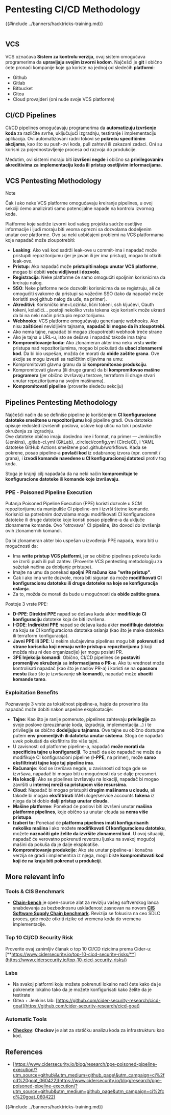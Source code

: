 # Pentesting CI/CD Methodology

{{#include ../banners/hacktricks-training.md}}

<figure><img src="../images/CLOUD-logo-letters.svg" alt=""><figcaption></figcaption></figure>

## VCS

VCS označava **Sistem za kontrolu verzija**, ovaj sistem omogućava programerima da **upravljaju svojim izvorni kodom**. Najčešći je **git** i obično ćete pronaći kompanije koje ga koriste na jednoj od sledećih **platformi**:

- Github
- Gitlab
- Bitbucket
- Gitea
- Cloud provajderi (oni nude svoje VCS platforme)

## CI/CD Pipelines

CI/CD pipelines omogućavaju programerima da **automatizuju izvršenje koda** za različite svrhe, uključujući izgradnju, testiranje i implementaciju aplikacija. Ovi automatizovani radni tokovi se **pokreću specifičnim akcijama**, kao što su push-ovi koda, pull zahtevi ili zakazani zadaci. Oni su korisni za pojednostavljenje procesa od razvoja do produkcije.

Međutim, ovi sistemi moraju biti **izvršeni negde** i obično sa **privilegovanim akreditivima za implementaciju koda ili pristup osetljivim informacijama**.

## VCS Pentesting Methodology

> [!NOTE]
> Čak i ako neke VCS platforme omogućavaju kreiranje pipelines, u ovoj sekciji ćemo analizirati samo potencijalne napade na kontrolu izvornog koda.

Platforme koje sadrže izvorni kod vašeg projekta sadrže osetljive informacije i ljudi moraju biti veoma oprezni sa dozvolama dodeljenim unutar ove platforme. Ovo su neki uobičajeni problemi na VCS platformama koje napadač može zloupotrebiti:

- **Leaking**: Ako vaš kod sadrži leak-ove u commit-ima i napadač može pristupiti repozitorijumu (jer je javan ili jer ima pristup), mogao bi otkriti leak-ove.
- **Pristup**: Ako napadač može **pristupiti nalogu unutar VCS platforme**, mogao bi dobiti **veću vidljivost i dozvole**.
- **Registracija**: Neke platforme će samo omogućiti spoljnim korisnicima da kreiraju nalog.
- **SSO**: Neke platforme neće dozvoliti korisnicima da se registruju, ali će omogućiti svakome da pristupi sa važećim SSO (tako da napadač može koristiti svoj github nalog da uđe, na primer).
- **Akreditivi**: Korisničko ime+Lozinka, lični tokeni, ssh ključevi, Oauth tokeni, kolačići... postoji nekoliko vrsta tokena koje korisnik može ukrasti da bi na neki način pristupio repozitorijumu.
- **Webhooks**: VCS platforme omogućavaju generisanje webhooks. Ako nisu **zaštićeni** nevidljivim tajnama, **napadač bi mogao da ih zloupotrebi**.
- Ako nema tajne, napadač bi mogao zloupotrebiti webhook treće strane
- Ako je tajna u URL-u, isto se dešava i napadač takođe ima tajnu
- **Kompromitovanje koda:** Ako zlonameran akter ima neku vrstu **write** pristupa nad repozitorijumima, mogao bi pokušati da **ubaci zlonamerni kod**. Da bi bio uspešan, možda će morati da **obiđe zaštite grana**. Ove akcije se mogu izvesti sa različitim ciljevima na umu:
- Kompromitovati glavnu granu da bi **kompromitovao produkciju**.
- Kompromitovati glavnu (ili druge grane) da bi **kompromitovao mašine programera** (jer obično izvršavaju testove, terraform ili druge stvari unutar repozitorijuma na svojim mašinama).
- **Kompromitovati pipeline** (proverite sledeću sekciju)

## Pipelines Pentesting Methodology

Najčešći način da se definiše pipeline je korišćenjem **CI konfiguracione datoteke smeštene u repozitorijumu** koji pipeline gradi. Ova datoteka opisuje redosled izvršenih poslova, uslove koji utiču na tok i postavke okruženja za izgradnju.\
Ove datoteke obično imaju dosledno ime i format, na primer — Jenkinsfile (Jenkins), .gitlab-ci.yml (GitLab), .circleci/config.yml (CircleCI), i YAML datoteke GitHub Actions smeštene pod .github/workflows. Kada se pokrene, posao pipeline-a **povlači kod** iz odabranog izvora (npr. commit / grana), i **izvodi komande navedene u CI konfiguracionoj datoteci** protiv tog koda.

Stoga je krajnji cilj napadača da na neki način **kompromituje te konfiguracione datoteke** ili **komande koje izvršavaju**.

### PPE - Poisoned Pipeline Execution

Putanja Poisoned Pipeline Execution (PPE) koristi dozvole u SCM repozitorijumu da manipuliše CI pipeline-om i izvrši štetne komande. Korisnici sa potrebnim dozvolama mogu modifikovati CI konfiguracione datoteke ili druge datoteke koje koristi posao pipeline-a da uključe zlonamerne komande. Ovo "otrovava" CI pipeline, što dovodi do izvršenja ovih zlonamernih komandi.

Da bi zlonameran akter bio uspešan u izvođenju PPE napada, mora biti u mogućnosti da:

- Ima **write pristup VCS platformi**, jer se obično pipelines pokreću kada se izvrši push ili pull zahtev. (Proverite VCS pentesting metodologiju za sažetak načina za dobijanje pristupa).
- Imajte na umu da ponekad **spoljni PR računa kao "write pristup"**.
- Čak i ako ima write dozvole, mora biti siguran da može **modifikovati CI konfiguracionu datoteku ili druge datoteke na koje se konfiguracija oslanja**.
- Za to, možda će morati da bude u mogućnosti da **obiđe zaštite grana**.

Postoje 3 vrste PPE:

- **D-PPE**: **Direktni PPE** napad se dešava kada akter **modifikuje CI konfiguraciju** datoteke koja će biti izvršena.
- **I-DDE**: **Indirektni PPE** napad se dešava kada akter **modifikuje** **datoteku** na koju se CI konfiguraciona datoteka oslanja (kao što je make datoteka ili terraform konfiguracija).
- **Javni PPE ili 3PE**: U nekim slučajevima pipelines mogu biti **pokrenuti od strane korisnika koji nemaju write pristup u repozitorijumu** (i koji možda nisu ni deo organizacije) jer mogu poslati PR.
- **3PE Injekcija komandi**: Obično, CI/CD pipelines će **postaviti promenljive okruženja** sa **informacijama o PR-u**. Ako tu vrednost može kontrolisati napadač (kao što je naslov PR-a) i koristi se na **opasnom mestu** (kao što je izvršavanje **sh komandi**), napadač može **ubaciti komande tamo**.

### Exploitation Benefits

Poznavanje 3 vrste za toksičnost pipeline-a, hajde da proverimo šta napadač može dobiti nakon uspešne eksploatacije:

- **Tajne**: Kao što je ranije pomenuto, pipelines zahtevaju **privilegije** za svoje poslove (preuzimanje koda, izgradnja, implementacija...) i te privilegije se obično **dodeljuju u tajnama**. Ove tajne su obično dostupne putem **env promenljivih ili datoteka unutar sistema**. Stoga će napadač uvek pokušati da eksfiltrira što više tajni.
- U zavisnosti od platforme pipeline-a, napadač **može morati da specificira tajne u konfiguraciji**. To znači da ako napadač ne može da modifikuje CI konfiguracioni pipeline (**I-PPE**, na primer), može **samo eksfiltrirati tajne koje taj pipeline ima**.
- **Računanje**: Kod se izvršava negde, u zavisnosti od toga gde se izvršava, napadač bi mogao biti u mogućnosti da se dalje preusmeri.
- **Na lokaciji**: Ako se pipelines izvršavaju na lokaciji, napadač bi mogao završiti u **internoj mreži sa pristupom više resursima**.
- **Cloud**: Napadač bi mogao pristupiti **drugim mašinama u cloudu**, ali takođe bi mogao **eksfiltrirati** IAM uloge/service accounts **tokena** iz njega da bi dobio **dalji pristup unutar clouda**.
- **Mašine platforme**: Ponekad će poslovi biti izvršeni unutar **mašina platforme pipelines**, koje obično su unutar clouda sa **nema više pristupa**.
- **Izaberi to:** Ponekad će **platforma pipelines imati konfigurisanih nekoliko mašina** i ako možete **modifikovati CI konfiguracionu datoteku**, možete **naznačiti gde želite da izvršite zlonamerni kod**. U ovoj situaciji, napadač će verovatno pokrenuti reverznu ljusku na svakoj mogućoj mašini da pokuša da je dalje eksploatiše.
- **Kompromitovanje produkcije**: Ako ste unutar pipeline-a i konačna verzija se gradi i implementira iz njega, mogli biste **kompromitovati kod koji će na kraju biti pokrenut u produkciji**.

## More relevant info

### Tools & CIS Benchmark

- [**Chain-bench**](https://github.com/aquasecurity/chain-bench) je open-source alat za reviziju vašeg softverskog lanca snabdevanja za bezbednosnu usklađenost zasnovan na novom [**CIS Software Supply Chain benchmark**](https://github.com/aquasecurity/chain-bench/blob/main/docs/CIS-Software-Supply-Chain-Security-Guide-v1.0.pdf). Revizija se fokusira na ceo SDLC proces, gde može otkriti rizike od vremena koda do vremena implementacije.

### Top 10 CI/CD Security Risk

Proverite ovaj zanimljiv članak o top 10 CI/CD rizicima prema Cider-u: [**https://www.cidersecurity.io/top-10-cicd-security-risks/**](https://www.cidersecurity.io/top-10-cicd-security-risks/)

### Labs

- Na svakoj platformi koju možete pokrenuti lokalno naći ćete kako da je pokrenete lokalno tako da je možete konfigurisati kako želite da je testirate
- Gitea + Jenkins lab: [https://github.com/cider-security-research/cicd-goat](https://github.com/cider-security-research/cicd-goat)

### Automatic Tools

- [**Checkov**](https://github.com/bridgecrewio/checkov): **Checkov** je alat za statičku analizu koda za infrastrukturu kao kod.

## References

- [https://www.cidersecurity.io/blog/research/ppe-poisoned-pipeline-execution/?utm_source=github\&utm_medium=github_page\&utm_campaign=ci%2fcd%20goat_060422](https://www.cidersecurity.io/blog/research/ppe-poisoned-pipeline-execution/?utm_source=github&utm_medium=github_page&utm_campaign=ci%2fcd%20goat_060422)

{{#include ../banners/hacktricks-training.md}}
